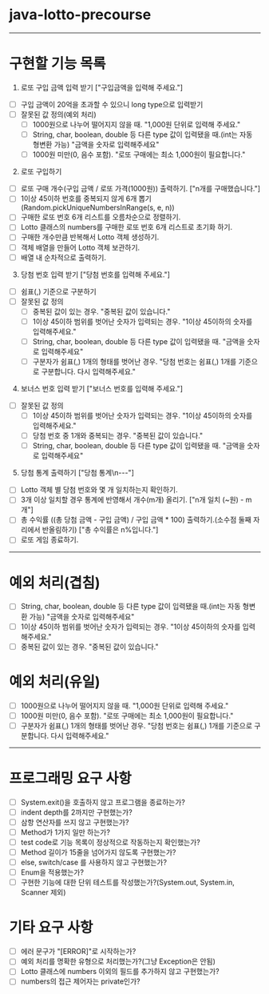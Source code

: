 # java-lotto-precourse

---
# 구현할 기능 목록

1. 로또 구입 금액 입력 받기 ["구입금액을 입력해 주세요."]
- [ ] 구입 금액이 20억을 초과할 수 있으니 long type으로 입력받기
- [ ] 잘못된 값 정의(예외 처리)
  - [ ] 1000원으로 나누어 떨어지지 않을 때. "1,000원 단위로 입력해 주세요."
  - [ ] String, char, boolean, double 등 다른 type 값이 입력됐을 때.(int는 자동 형변환 가능) "금액을 숫자로 입력해주세요"
  - [ ] 1000원 미만(0, 음수 포함). "로또 구매에는 최소 1,000원이 필요합니다."

2. 로또 구입하기
- [ ] 로또 구매 개수(구입 금액 / 로또 가격(1000원)) 출력하기. ["n개를 구매했습니다."]
- [ ] 1이상 45이하 번호를 중복되지 않게 6개 뽑기(Random.pickUniqueNumbersInRange(s, e, n))
- [ ] 구매한 로또 번호 6개 리스트를 오름차순으로 정렬하기.
- [ ] Lotto 클래스의 numbers를 구매한 로또 번호 6개 리스트로 초기화 하기.
- [ ] 구매한 개수만큼 반복해서 Lotto 객체 생성하기.
- [ ] 객체 배열을 만들어 Lotto 객체 보관하기.
- [ ] 배열 내 순차적으로 출력하기.

3. 당첨 번호 입력 받기 ["당첨 번호를 입력해 주세요."]
- [ ] 쉼표(,) 기준으로 구분하기
- [ ] 잘못된 값 정의
  - [ ] 중복된 값이 있는 경우. "중복된 값이 있습니다."
  - [ ] 1이상 45이하 범위를 벗어난 숫자가 입력되는 경우. "1이상 45이하의 숫자를 입력해주세요."
  - [ ] String, char, boolean, double 등 다른 type 값이 입력됐을 때. "금액을 숫자로 입력해주세요"
  - [ ] 구분자가 쉼표(,) 1개의 형태를 벗어난 경우. "당첨 번호는 쉼표(,) 1개를 기준으로 구분합니다. 다시 입력해주세요."

4. 보너스 번호 입력 받기 ["보너스 번호를 입력해 주세요."]
- [ ] 잘못된 값 정의
  - [ ] 1이상 45이하 범위를 벗어난 숫자가 입력되는 경우. "1이상 45이하의 숫자를 입력해주세요."
  - [ ] 당첨 번호 중 1개와 중복되는 경우. "중복된 값이 있습니다."
  - [ ] String, char, boolean, double 등 다른 type 값이 입력됐을 때. "금액을 숫자로 입력해주세요"

5. 당첨 통계 출력하기 ["당첨 통계\n---"]
- [ ] Lotto 객체 별 당첨 번호와 몇 개 일치하는지 확인하기.
- [ ] 3개 이상 일치할 경우 통계에 반영해서 개수(m개) 올리기. ["n개 일치 (~원) - m개"]
- [ ] 총 수익률 ((총 당첨 금액 - 구입 금액) / 구입 금액 * 100) 출력하기.(소수점 둘째 자리에서 반올림하기) ["총 수익률은 n%입니다."]
- [ ] 로또 게임 종료하기.

---
# 예외 처리(겹침)
- [ ] String, char, boolean, double 등 다른 type 값이 입력됐을 때.(int는 자동 형변환 가능) "금액을 숫자로 입력해주세요"
- [ ] 1이상 45이하 범위를 벗어난 숫자가 입력되는 경우. "1이상 45이하의 숫자를 입력해주세요."
- [ ] 중복된 값이 있는 경우. "중복된 값이 있습니다."

# 예외 처리(유일)
- [ ] 1000원으로 나누어 떨어지지 않을 때. "1,000원 단위로 입력해 주세요."
- [ ] 1000원 미만(0, 음수 포함). "로또 구매에는 최소 1,000원이 필요합니다."
- [ ] 구분자가 쉼표(,) 1개의 형태를 벗어난 경우. "당첨 번호는 쉼표(,) 1개를 기준으로 구분합니다. 다시 입력해주세요."

---
# 프로그래밍 요구 사항
- [ ] System.exit()을 호출하지 않고 프로그램을 종료하는가?
- [ ] indent depth를 2까지만 구현했는가?
- [ ] 삼항 연산자를 쓰지 않고 구현했는가?
- [ ] Method가 1가지 일만 하는가?
- [ ] test code로 기능 목록이 정상적으로 작동하는지 확인했는가?
- [ ] Method 길이가 15줄을 넘어가지 않도록 구현했는가?
- [ ] else, switch/case 를 사용하지 않고 구현했는가?
- [ ] Enum을 적용했는가?
- [ ] 구현한 기능에 대한 단위 테스트를 작성했는가?(System.out, System.in, Scanner 제외)

# 기타 요구 사항
- [ ] 에러 문구가 "[ERROR]"로 시작하는가?
- [ ] 예외 처리를 명확한 유형으로 처리했는가?(그냥 Exception은 안됨)
- [ ] Lotto 클래스에 numbers 이외의 필드를 추가하지 않고 구현했는가?
- [ ] numbers의 접근 제어자는 private인가?
